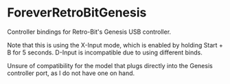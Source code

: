 # ForeverRetroBitGenesis
Controller bindings for Retro-Bit's Genesis USB controller.

Note that this is using the X-Input mode, which is enabled by holding Start + B for 5 seconds. D-Input is incompatible due to using different binds.

Unsure of compatibility for the model that plugs directly into the Genesis controller port, as I do not have one on hand.
